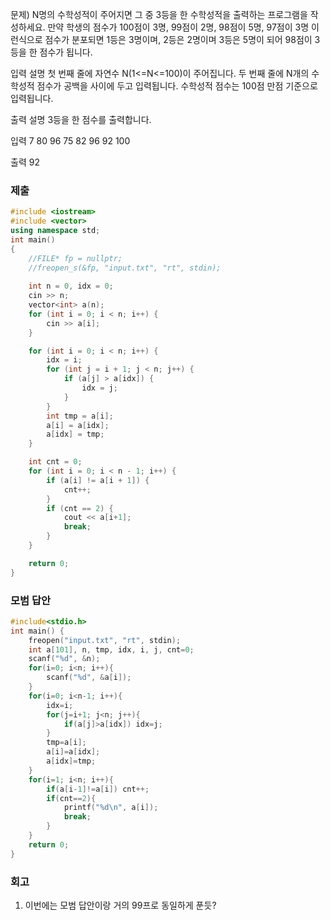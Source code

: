 문제)
N명의 수학성적이 주어지면 그 중 3등을 한 수학성적을 출력하는 프로그램을 작성하세요.
만약 학생의 점수가 100점이 3명, 99점이 2명, 98점이 5명, 97점이 3명 이런식으로 점수가
분포되면 1등은 3명이며, 2등은 2명이며 3등은 5명이 되어 98점이 3등을 한 점수가 됩니다.

입력 설명
첫 번째 줄에 자연수 N(1<=N<=100)이 주어집니다.
두 번째 줄에 N개의 수학성적 점수가 공백을 사이에 두고 입력됩니다. 수학성적 점수는 100점
만점 기준으로 입력됩니다.

출력 설명
3등을 한 점수를 출력합니다.

입력
7
80 96 75 82 96 92 100

출력
92

### 제출
``` Cpp
#include <iostream> 
#include <vector>
using namespace std;
int main()
{
	//FILE* fp = nullptr;
	//freopen_s(&fp, "input.txt", "rt", stdin);
	
	int n = 0, idx = 0;
	cin >> n;
	vector<int> a(n);
	for (int i = 0; i < n; i++) {
		cin >> a[i];
	}

	for (int i = 0; i < n; i++) {
		idx = i;
		for (int j = i + 1; j < n; j++) {
			if (a[j] > a[idx]) {
				idx = j;
			}
		}
		int tmp = a[i];
		a[i] = a[idx];
		a[idx] = tmp;
	}

	int cnt = 0;
	for (int i = 0; i < n - 1; i++) {
		if (a[i] != a[i + 1]) {
			cnt++;
		}
		if (cnt == 2) {
			cout << a[i+1];
			break;
		}
	}

	return 0;
}
```

### 모범 답안
``` Cpp
#include<stdio.h>
int main() {
	freopen("input.txt", "rt", stdin);
	int a[101], n, tmp, idx, i, j, cnt=0;
	scanf("%d", &n);
	for(i=0; i<n; i++){
		scanf("%d", &a[i]);
	}
	for(i=0; i<n-1; i++){
		idx=i;
		for(j=i+1; j<n; j++){
			if(a[j]>a[idx]) idx=j;
		}
		tmp=a[i];
		a[i]=a[idx];
		a[idx]=tmp;
	}
	for(i=1; i<n; i++){
		if(a[i-1]!=a[i]) cnt++;
		if(cnt==2){
			printf("%d\n", a[i]);
			break;
		}
	}
	return 0;
}
```

### 회고

1. 이번에는 모범 답안이랑 거의 99프로 동일하게 푼듯?